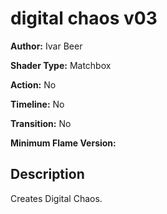 # digital chaos v03

**Author:** Ivar Beer

**Shader Type:** Matchbox

**Action:** No

**Timeline:** No

**Transition:** No

**Minimum Flame Version:** 


## Description
Creates Digital Chaos.
